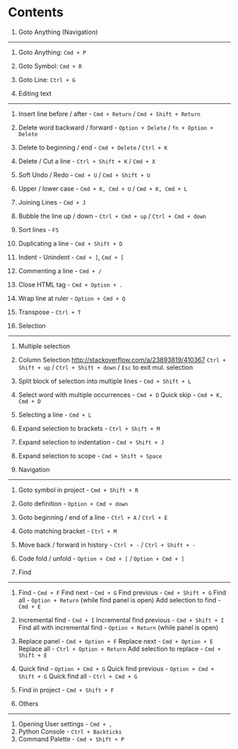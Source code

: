 Contents
=========

1. Goto Anything (Navigation)
------------------------------

1. Goto Anything: `Cmd + P`
2. Goto Symbol: `Cmd + R`
3. Goto Line: `Ctrl + G`

2. Editing text
----------------

1.  Insert line before / after - `Cmd + Return` / `Cmd + Shift + Return`
2.  Delete word backward / forward - `Option + Delete` / `fn + Option + Delete`
3.  Delete to beginning / end - `Cmd + Delete` / `Ctrl + K`
4.  Delete / Cut a line - `Ctrl + Shift + K` / `Cmd + X`
5.  Soft Undo / Redo - `Cmd + U` / `Cmd + Shift + U`
6.  Upper / lower case - `Cmd + K, Cmd + U` / `Cmd + K, Cmd + L`
7.  Joining Lines - `Cmd + J`
8.  Bubble the line up / down - `Ctrl + Cmd + up` / `Ctrl + Cmd + down`
9.  Sort lines - `F5`
10. Duplicating a line - `Cmd + Shift + D`
11. Indent - Unindent - `Cmd + ]`, `Cmd + [`
12. Commenting a line - `Cmd + /`
13. Close HTML tag - `Cmd + Option + .`
14. Wrap line at ruler - `Option + Cmd + Q`
15. Transpose - `Ctrl + T`

3. Selection
-------------

1. Multiple selection
2. Column Selection
     http://stackoverflow.com/a/23893819/410367
     `Ctrl + Shift + up` / `Ctrl + Shift + down` / `Esc` to exit mul. selection
3. Split block of selection into multiple lines - `Cmd + Shift + L`
4. Select word with multiple occurrences - `Cmd + D`
   Quick skip - `Cmd + K, Cmd + D`
5. Selecting a line - `Cmd + L`
6. Expand selection to brackets - `Ctrl + Shift + M`
7. Expand selection to indentation - `Cmd + Shift + J`
8. Expand selection to scope - `Cmd + Shift + Space`

4. Navigation
--------------

1. Goto symbol in project - `Cmd + Shift + R`
2. Goto definition - `Option + Cmd + down`
3. Goto beginning / end of a line - `Ctrl + A` / `Ctrl + E`
4. Goto matching bracket - `Ctrl + M`
5. Move back / forward in history - `Ctrl + -` / `Ctrl + Shift + -`
6. Code fold / unfold - `Option + Cmd + [` / `Option + Cmd + ]`

5. Find
--------

1. Find - `Cmd + F`
   Find next - `Cmd + G`
   Find previous - `Cmd + Shift + G`
   Find all - `Option + Return` (while find panel is open)
   Add selection to find - `Cmd + E`
2. Incremental find - `Cmd + I`
   Incremental find previous - `Cmd + Shift + I`
   Find all with incremental find - `Option + Return` (while panel is open)
3. Replace panel - `Cmd + Option + F`
   Replace next - `Cmd + Option + E`
   Replace all - `Ctrl + Option + Return`
   Add selection to replace - `Cmd + Shift + E`
4. Quick find - `Option + Cmd + G`
   Quick find previous - `Option + Cmd + Shift + G`
   Quick find all - `Ctrl + Cmd + G`
5. Find in project - `Cmd + Shift + F`

6. Others
----------

1. Opening User settings - `Cmd + ,`
2. Python Console - `Ctrl + Backticks`
3. Command Palette - `Cmd + Shift + P`
